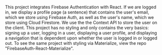 This project integrates Firebase Authentication with React. If we are logged in, we display a profile page (a sentence) that contains the user's email, which we store using Firebase Auth, as well as the user's name, which we store using Cloud Firestore. We use the the Context API to store the user on the client.  This project has no styling and only contains the very basics: signing up a user, logging in a user, displaying a user profile, and displaying a navigation that is dependent upon whether the user is logged in or logged out.   To see the same project with styling via Materialize, view the repo "FirebaseAuth-React-Materialize".  
